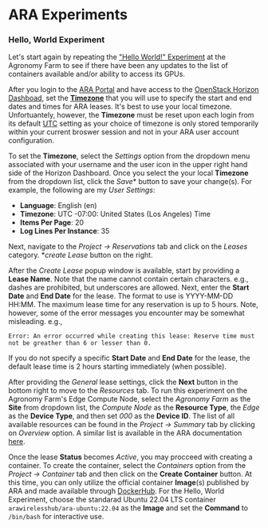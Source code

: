 # ARA Experiments

### Hello, World Experiment

Let's start again by repeating the ["Hello World!" Experiment](https://arawireless.readthedocs.io/en/latest/ara_experiments/ara_hello_world.html#hello-world-experiment) at the Agronomy Farm to see if there have been any updates to the list of containers available and/or ability to access its GPUs. 

After you login to the [ARA Portal](https://portal.arawireless.org) and have access to the [OpenStack Horizon Dashboad](https://docs.openstack.org/horizon/latest), set the [**Timezone**](https://arawireless.readthedocs.io/en/latest/getting_started/started_with_ara_portal.html#setting-the-user-time-zone) that you will use to specify the start and end dates and times for ARA leases. It's best to use your local timezone. Unfortuantely, however, the **Timezone** must be reset upon each login from its default [UTC](https://en.wikipedia.org/wiki/Coordinated_Universal_Time) setting as your choice of timezone is only stored temporarily within your current broswer session and not in your ARA user account configuration. 

To set the **Timezone**, select the *Settings* option from the dropdown menu associated with your username and the user icon in the upper right hand side of the Horizon Dashboard. Once you select the your local **Timezone** from the dropdown list, click the *Save** button to save your change(s). For example, the following are my *User Settings*:

- **Language**: English (en)
- **Timezone**: UTC -07:00: United States (Los Angeles) Time
- **Items Per Page**: 20
- **Log Lines Per Instance**: 35

Next, navigate to the *Project -> Reservations* tab and click on the *Leases* category.  **create Lease* button on the right. 

After the *Create Lease* popup window is available, start by providing a **Lease Name**. Note that the name cannot contain certain characters. e.g., dashes are prohibited, but underscores are allowed. Next, enter the **Start Date** and **End Date** for the lease. The format to use is YYYY-MM-DD HH:MM. The maximum lease time for any reservation is up to 5 hours. Note, however, some of the error messages you encounter may be somewhat misleading. e.g., 
```
Error: An error occurred while creating this lease: Reserve time must not be greather than 6 or lesser than 0.
```
If you do not specify a specific **Start Date** and **End Date** for the lease, the default lease time is 2 hours starting immediately (when possible). 

After providing the *General* lease settings, click the **Next** button in the bottom right to move to the *Resources* tab. To run this experiment on the Agronomy Farm's Edge Compute Node, select the *Agronomy Farm* as the **Site** from dropdown list, the *Compute Node* as the **Resource Type**, the *Edge* as the **Device Type**, and then set *000* as the **Device ID**. The list of all available resources can be found in the *Project -> Summary* tab by clicking on *Overview*  option. A similar list is available in the ARA documentation [here](https://arawireless.readthedocs.io/en/latest/ara_technical_manual/ara_resource_specification.html).

Once the lease **Status** becomes *Active*, you may procceed with creating a container. To create the container, select the *Containers* option from the *Project -> Container* tab and then click on the **Create Container** button. At this time, you can only utilize the official container **Image**(s)  published by ARA and made available through [DockerHub](https://hub.docker.com/u/arawirelesshub). For the Hello, World Experiment, choose the standarad Ubuntu 22.04 LTS container `arawirelesshub/ara-ubuntu:22.04` as the **Image** and set the **Command** to `/bin/bash` for interactive use. 
